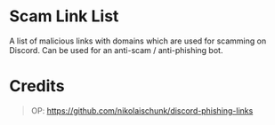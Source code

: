 # Scam Link List
A list of malicious links with domains which are used for scamming on Discord. Can be used for an anti-scam / anti-phishing bot.

# Credits
> OP: https://github.com/nikolaischunk/discord-phishing-links
